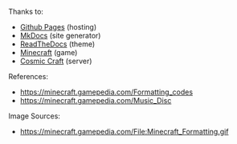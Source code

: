 Thanks to:

  - [Github Pages](https://pages.github.com/) (hosting)
  - [MkDocs](http://www.mkdocs.org/) (site generator)
  - [ReadTheDocs](https://readthedocs.org/) (theme)
  - [Minecraft](minecraft.net) (game)
  - [Cosmic Craft](cosmicmc.com) (server)  

References:

  - https://minecraft.gamepedia.com/Formatting_codes
  - https://minecraft.gamepedia.com/Music_Disc

Image Sources:

  - https://minecraft.gamepedia.com/File:Minecraft_Formatting.gif
